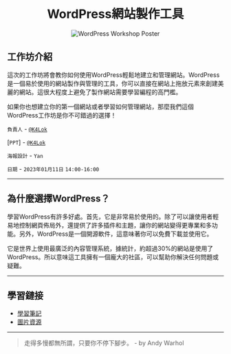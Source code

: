 <h1 align="center" >
  WordPress網站製作工具
</h1>

<p align="center">
  <img alt="WordPress Workshop Poster" src="https://user-images.githubusercontent.com/82365010/210904115-0382d703-f6f0-4059-ab0b-d4196d33715d.png"
</p>

## 工作坊介紹
這次的工作坊將會教你如何使用WordPress輕鬆地建立和管理網站。WordPress是一個易於使用的網站製作與管理的工具，你可以直接在網站上拖放元素來創建美麗的網站。這很大程度上避免了製作網站需要學習編程的高門檻。

如果你也想建立你的第一個網站或者學習如何管理網站，那麼我們這個WordPress工作坊是你不可錯過的選擇！

`負責人` - [`@K4Lok`](https://github.com/k4lok)

[`PPT`] -  [`@K4Lok`](https://github.com/k4lok)

`海報設計` - `Yan`

`日期` - `2023年01月11日` `14:00-16:00`

---

## 為什麼選擇WordPress？
學習WordPress有許多好處。首先，它是非常易於使用的。除了可以讓使用者輕易地控制網頁佈局外，還提供了許多插件和主題，讓你的網站變得更專業和多功能。另外，WordPress是一個開源軟件，這意味著你可以免費下載並使用它。

它是世界上使用最廣泛的內容管理系統，據統計，約超過30%的網站是使用了WordPress。所以意味這工具擁有一個龐大的社區，可以幫助你解決任何問題或疑難。

---

## 學習鏈接
* [學習筆記](./學習筆記)
* [圖片資源](./圖片資源)

---

> 走得多慢都無所謂，只要你不停下腳步。 - by Andy Warhol
